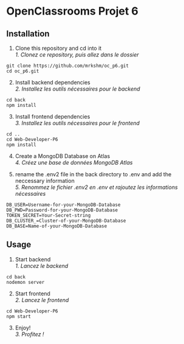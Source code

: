 # OpenClassrooms Projet 6
## Installation

1. Clone this repository and cd into it  
_1. Clonez ce repository, puis allez dans le dossier_

```
git clone https://github.com/mrkshm/oc_p6.git
cd oc_p6.git
```

2. Install backend dependencies  
_2. Installez les outils nécessaires pour le backend_
```
cd back
npm install
```

3. Install frontend dependencies  
_3. Installez les outils nécessaires pour le frontend_
```
cd ..
cd Web-Developer-P6
npm install
```

4. Create a MongoDB Database on Atlas  
_4. Créez une base de données MongoDB Atlas_

5. rename the .env2 file in the back directory to .env and add the neccessary information  
_5. Renommez le fichier .env2 en .env et rajoutez les informations nécessaires_
```
DB_USER=Username-for-your-MongoDB-Database
DB_PWD=Password-for-your-MongoDB-Database
TOKEN_SECRET=Your-Secret-string
DB_CLUSTER_=Cluster-of-your-MongoDB-Database
DB_BASE=Name-of-your-MongoDB-Database
```



## Usage

1. Start backend  
_1. Lancez le backend_
```
cd back
nodemon server
```

2. Start frontend  
_2. Lancez le frontend_
```
cd Web-Developer-P6
npm start
```

3. Enjoy!  
_3. Profitez !_